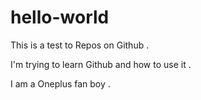 # hello-world
<p>This is a test to Repos on Github . 
<p>I'm trying to learn Github and how to use it . 
<p>I am a Oneplus fan boy . 
